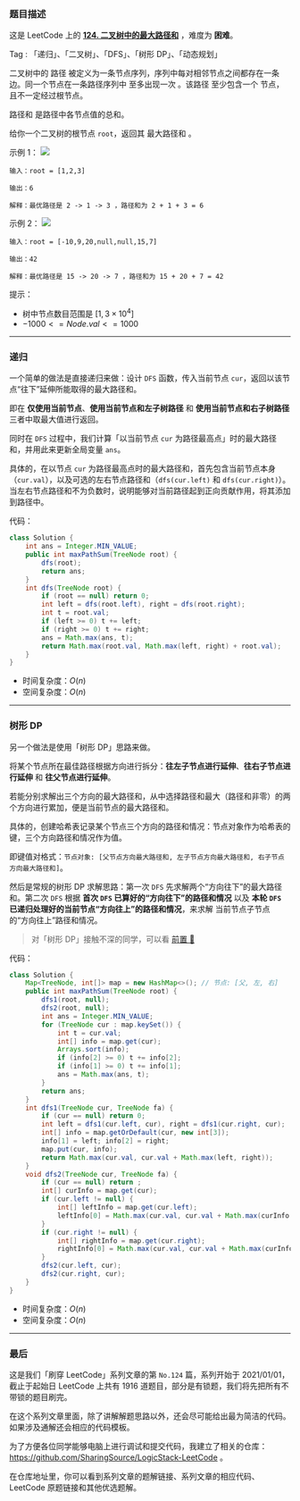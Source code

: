 ### 题目描述

这是 LeetCode 上的 **[124. 二叉树中的最大路径和](https://leetcode.cn/problems/binary-tree-maximum-path-sum/solutions/2451624/gong-shui-san-xie-jian-dan-di-gui-shu-xi-nlci/)** ，难度为 **困难**。

Tag : 「递归」、「二叉树」、「DFS」、「树形 DP」、「动态规划」



二叉树中的 路径 被定义为一条节点序列，序列中每对相邻节点之间都存在一条边。同一个节点在一条路径序列中 至多出现一次 。该路径 至少包含一个 节点，且不一定经过根节点。

路径和 是路径中各节点值的总和。

给你一个二叉树的根节点 `root`，返回其 最大路径和 。

示例 1：
![](https://assets.leetcode.com/uploads/2020/10/13/exx1.jpg)

```
输入：root = [1,2,3]

输出：6

解释：最优路径是 2 -> 1 -> 3 ，路径和为 2 + 1 + 3 = 6
```
示例 2：
![](https://assets.leetcode.com/uploads/2020/10/13/exx2.jpg)
```
输入：root = [-10,9,20,null,null,15,7]

输出：42

解释：最优路径是 15 -> 20 -> 7 ，路径和为 15 + 20 + 7 = 42
```

提示：
* 树中节点数目范围是 $[1, 3 \times 10^4]$
* $-1000 <= Node.val <= 1000$

---

### 递归 

一个简单的做法是直接递归来做：设计 `DFS`  函数，传入当前节点 `cur`，返回以该节点“往下”延伸所能取得的最大路径和。

即在 **仅使用当前节点**、**使用当前节点和左子树路径** 和 **使用当前节点和右子树路径** 三者中取最大值进行返回。

同时在 `DFS`  过程中，我们计算「以当前节点 `cur` 为路径最高点」时的最大路径和，并用此来更新全局变量 `ans`。

具体的，在以节点 `cur` 为路径最高点时的最大路径和，首先包含当前节点本身（`cur.val`），以及可选的左右节点路径和（`dfs(cur.left)` 和 `dfs(cur.right)`）。当左右节点路径和不为负数时，说明能够对当前路径起到正向贡献作用，将其添加到路径中。

代码：
```Java
class Solution {
    int ans = Integer.MIN_VALUE;
    public int maxPathSum(TreeNode root) {
        dfs(root);
        return ans;
    }
    int dfs(TreeNode root) {
        if (root == null) return 0;
        int left = dfs(root.left), right = dfs(root.right);
        int t = root.val;
        if (left >= 0) t += left;
        if (right >= 0) t += right;
        ans = Math.max(ans, t);
        return Math.max(root.val, Math.max(left, right) + root.val);
    }
}
```
* 时间复杂度：$O(n)$
* 空间复杂度：$O(n)$

---

### 树形 DP

另一个做法是使用「树形 DP」思路来做。

将某个节点所在最佳路径根据方向进行拆分：**往左子节点进行延伸**、**往右子节点进行延伸** 和 **往父节点进行延伸**。

若能分别求解出三个方向的最大路径和，从中选择路径和最大（路径和非零）的两个方向进行累加，便是当前节点的最大路径和。

具体的，创建哈希表记录某个节点三个方向的路径和情况：节点对象作为哈希表的键，三个方向路径和情况作为值。

即键值对格式：`节点对象: [父节点方向最大路径和, 左子节点方向最大路径和, 右子节点方向最大路径和]`。

然后是常规的树形 DP 求解思路：第一次 `DFS`  先求解两个“方向往下”的最大路径和。第二次 `DFS`  根据 **首次 `DFS` 已算好的“方向往下”的路径和情况** 以及 **本轮 `DFS`  已递归处理好的当前节点“方向往上”的路径和情况**，来求解 当前节点子节点 的“方向往上”路径和情况。

> 对「树形 DP」接触不深的同学，可以看 [前置 🧀](https://leetcode-cn.com/problems/minimum-height-trees/solution/by-ac_oier-7xio/)

代码：
```Java
class Solution {
    Map<TreeNode, int[]> map = new HashMap<>(); // 节点: [父, 左, 右]
    public int maxPathSum(TreeNode root) {
        dfs1(root, null);
        dfs2(root, null);
        int ans = Integer.MIN_VALUE;
        for (TreeNode cur : map.keySet()) {
            int t = cur.val;
            int[] info = map.get(cur);
            Arrays.sort(info);
            if (info[2] >= 0) t += info[2];
            if (info[1] >= 0) t += info[1];
            ans = Math.max(ans, t);
        }
        return ans;
    }
    int dfs1(TreeNode cur, TreeNode fa) {
        if (cur == null) return 0;
        int left = dfs1(cur.left, cur), right = dfs1(cur.right, cur);
        int[] info = map.getOrDefault(cur, new int[3]);
        info[1] = left; info[2] = right;
        map.put(cur, info);
        return Math.max(cur.val, cur.val + Math.max(left, right));
    }
    void dfs2(TreeNode cur, TreeNode fa) {
        if (cur == null) return ;
        int[] curInfo = map.get(cur);
        if (cur.left != null) {
            int[] leftInfo = map.get(cur.left);
            leftInfo[0] = Math.max(cur.val, cur.val + Math.max(curInfo[0], curInfo[2]));
        }
        if (cur.right != null) {
            int[] rightInfo = map.get(cur.right);
            rightInfo[0] = Math.max(cur.val, cur.val + Math.max(curInfo[0], curInfo[1]));
        }
        dfs2(cur.left, cur);
        dfs2(cur.right, cur);
    }
}
```
* 时间复杂度：$O(n)$
* 空间复杂度：$O(n)$

---

### 最后

这是我们「刷穿 LeetCode」系列文章的第 `No.124` 篇，系列开始于 2021/01/01，截止于起始日 LeetCode 上共有 1916 道题目，部分是有锁题，我们将先把所有不带锁的题目刷完。

在这个系列文章里面，除了讲解解题思路以外，还会尽可能给出最为简洁的代码。如果涉及通解还会相应的代码模板。

为了方便各位同学能够电脑上进行调试和提交代码，我建立了相关的仓库：https://github.com/SharingSource/LogicStack-LeetCode 。

在仓库地址里，你可以看到系列文章的题解链接、系列文章的相应代码、LeetCode 原题链接和其他优选题解。
